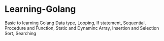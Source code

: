# Learning-Golang
Basic to learning Golang
Data type, Looping, If statement, Sequential, Procedure and Function, Static and Dynaminc Array, Insertion and Selection Sort, Searching

